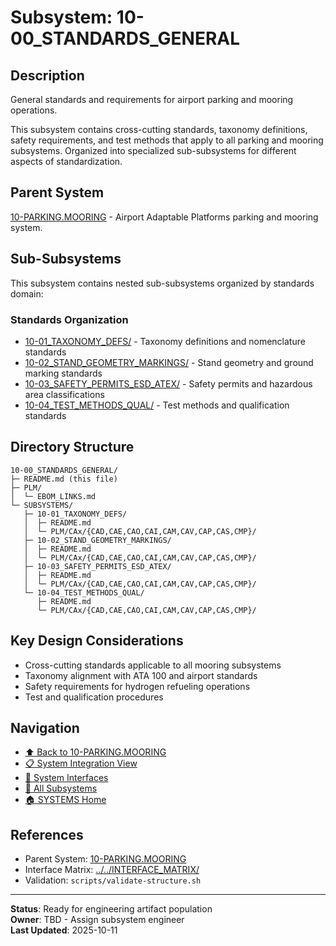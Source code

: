 # Subsystem: 10-00_STANDARDS_GENERAL

## Description

General standards and requirements for airport parking and mooring operations.

This subsystem contains cross-cutting standards, taxonomy definitions, safety requirements, and test methods that apply to all parking and mooring subsystems. Organized into specialized sub-subsystems for different aspects of standardization.

## Parent System

[10-PARKING.MOORING](../../) - Airport Adaptable Platforms parking and mooring system.

## Sub-Subsystems

This subsystem contains nested sub-subsystems organized by standards domain:

### Standards Organization

- [10-01_TAXONOMY_DEFS/](./SUBSYSTEMS/10-01_TAXONOMY_DEFS/) - Taxonomy definitions and nomenclature standards
- [10-02_STAND_GEOMETRY_MARKINGS/](./SUBSYSTEMS/10-02_STAND_GEOMETRY_MARKINGS/) - Stand geometry and ground marking standards
- [10-03_SAFETY_PERMITS_ESD_ATEX/](./SUBSYSTEMS/10-03_SAFETY_PERMITS_ESD_ATEX/) - Safety permits and hazardous area classifications
- [10-04_TEST_METHODS_QUAL/](./SUBSYSTEMS/10-04_TEST_METHODS_QUAL/) - Test methods and qualification standards

## Directory Structure

```
10-00_STANDARDS_GENERAL/
├─ README.md (this file)
├─ PLM/
│  └─ EBOM_LINKS.md
└─ SUBSYSTEMS/
   ├─ 10-01_TAXONOMY_DEFS/
   │  ├─ README.md
   │  └─ PLM/CAx/{CAD,CAE,CAO,CAI,CAM,CAV,CAP,CAS,CMP}/
   ├─ 10-02_STAND_GEOMETRY_MARKINGS/
   │  ├─ README.md
   │  └─ PLM/CAx/{CAD,CAE,CAO,CAI,CAM,CAV,CAP,CAS,CMP}/
   ├─ 10-03_SAFETY_PERMITS_ESD_ATEX/
   │  ├─ README.md
   │  └─ PLM/CAx/{CAD,CAE,CAO,CAI,CAM,CAV,CAP,CAS,CMP}/
   └─ 10-04_TEST_METHODS_QUAL/
      ├─ README.md
      └─ PLM/CAx/{CAD,CAE,CAO,CAI,CAM,CAV,CAP,CAS,CMP}/
```

## Key Design Considerations

- Cross-cutting standards applicable to all mooring subsystems
- Taxonomy alignment with ATA 100 and airport standards
- Safety requirements for hydrogen refueling operations
- Test and qualification procedures

## Navigation

- [⬆️ Back to 10-PARKING.MOORING](../../)
- [📋 System Integration View](../../INTEGRATION_VIEW.md)
- [🔗 System Interfaces](../../INTERFACE_MATRIX/)
- [📂 All Subsystems](../)
- [🏠 SYSTEMS Home](../../../)

## References

- Parent System: [10-PARKING.MOORING](../../README.md)
- Interface Matrix: [../../INTERFACE_MATRIX/](../../INTERFACE_MATRIX/)
- Validation: `scripts/validate-structure.sh`

---

**Status**: Ready for engineering artifact population  
**Owner**: TBD - Assign subsystem engineer  
**Last Updated**: 2025-10-11
